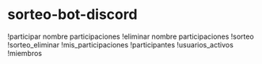 # sorteo-bot-discord

!participar nombre participaciones
!eliminar nombre participaciones
!sorteo
!sorteo_eliminar
!mis_participaciones
!participantes
!usuarios_activos
!miembros


